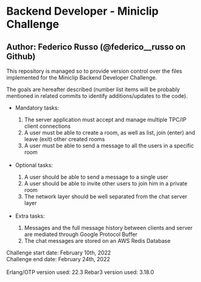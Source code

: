 <h1>Backend Developer - Miniclip Challenge</h1>
<h2>Author: Federico Russo (@federico__russo on Github)</h2>

This repository is managed so to provide version control over the files implemented for the Miniclip Backend Developer Challenge.<br>

The goals are hereafter described (number list items will be probably mentioned in related commits to identify additions/updates to the code).<br>

<ul>
<li>Mandatory tasks:</li>
<ol>
  <li>The server application must accept and manage multiple TPC/IP client connections</li>
  <li>A user must be able to create a room, as well as list, join (enter) and leave (exit) other created rooms </li>
  <li>A user must be able to send a message to all the users in a specific room</li>
</ol>
<br>
<li>Optional tasks:</li>
<ol>
  <li>A user should be able to send a message to a single user</li>
  <li>A user should be able to invite other users to join him in a private room</li>
  <li>The network layer should be well separated from the chat server layer</li>
</ol>
<br>
<li>Extra tasks:</li>
<ol>
  <li>Messages and the full message history between clients and server are mediated through Google Protocol Buffer</li>
  <li>The chat messages are stored on an AWS Redis Database</li>
</ol>
</ul>

Challenge start date: 	February 10th, 2022<br>
Challenge end date: 	February 24th, 2022<br>
<br>
Erlang/OTP version used: 22.3
Rebar3 version used: 3.18.0